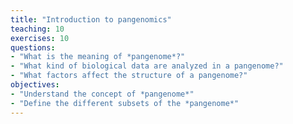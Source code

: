 ```yaml
---
title: "Introduction to pangenomics"
teaching: 10
exercises: 10
questions:
- "What is the meaning of *pangenome*?"
- "What kind of biological data are analyzed in a pangenome?"
- "What factors affect the structure of a pangenome?"
objectives:
- "Understand the concept of *pangenome*"
- "Define the different subsets of the *pangenome*"
---
```



